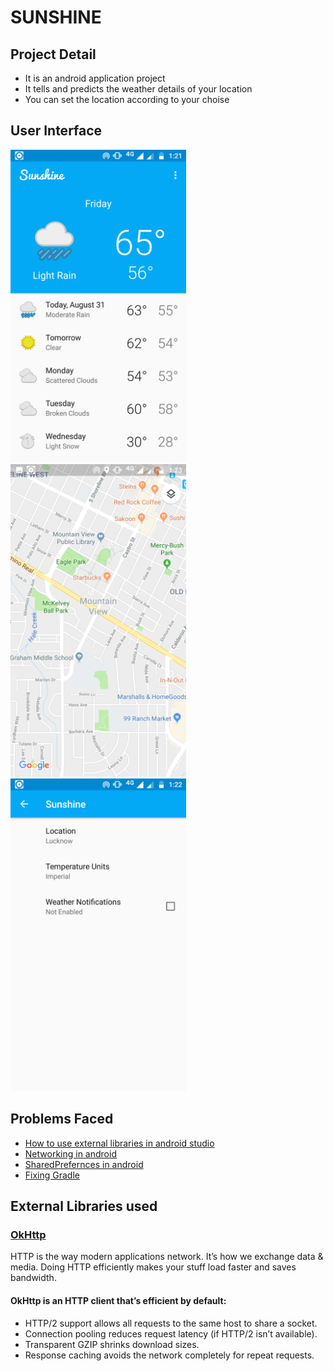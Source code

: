 # SUNSHINE

## Project Detail
* It is an android application project
* It tells and predicts the weather details of your location
* You can set the location according to your choise

## User Interface

<img src="Weather Detail.png" height="500"></img>
<img src="Location.png" height="500"></img>
<img src="Settings.png" height="500"></img>

## Problems Faced
* [How to use external libraries in android studio](https://stackoverflow.com/questions/25610727/adding-external-library-in-android-studio)
* [Networking in android ](https://developer.android.com/training/basics/network-ops)
* [SharedPrefernces in android  ](https://developer.android.com/training/basics/network-ops)
* [Fixing Gradle ](https://stackoverflow.com/questions/29808199/error-running-android-gradle-project-sync-failed-please-fix-your-project-and-t)

## External Libraries used
### [OkHttp ](https://developer.android.com/training/basics/network-ops)
HTTP is the way modern applications network. It’s how we exchange data & media. Doing HTTP efficiently makes your stuff load faster and saves bandwidth.
#### OkHttp is an HTTP client that’s efficient by default:
* HTTP/2 support allows all requests to the same host to share a socket.
* Connection pooling reduces request latency (if HTTP/2 isn’t available).
* Transparent GZIP shrinks download sizes.
* Response caching avoids the network completely for repeat requests.



